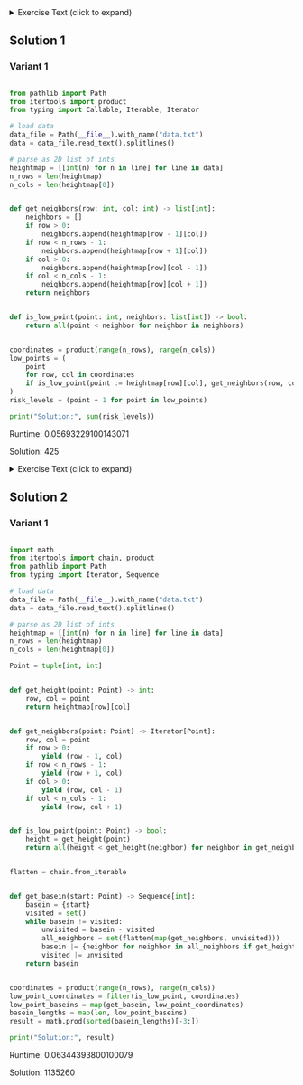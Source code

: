 <details><summary>Exercise Text (click to expand)</summary>

<article class="day-desc"><h2>--- Day 9: Smoke Basin ---</h2><p>These caves seem to be <a href="https://en.wikipedia.org/wiki/Lava_tube" target="_blank">lava tubes</a>. Parts are even still volcanically active; small hydrothermal vents release smoke into the caves that slowly <span title="This was originally going to be a puzzle about watersheds, but we're already under water.">settles like rain</span>.</p>
<p>If you can model how the smoke flows through the caves, you might be able to avoid it and be that much safer. The submarine generates a heightmap of the floor of the nearby caves for you (your puzzle input).</p>
<p>Smoke flows to the lowest point of the area it's in. For example, consider the following heightmap:</p>
<pre><code>2<em>1</em>9994321<em>0</em>
3987894921
98<em>5</em>6789892
8767896789
989996<em>5</em>678
</code></pre>
<p>Each number corresponds to the height of a particular location, where <code>9</code> is the highest and <code>0</code> is the lowest a location can be.</p>
<p>Your first goal is to find the <em>low points</em> - the locations that are lower than any of its adjacent locations. Most locations have four adjacent locations (up, down, left, and right); locations on the edge or corner of the map have three or two adjacent locations, respectively. (Diagonal locations do not count as adjacent.)</p>
<p>In the above example, there are <em>four</em> low points, all highlighted: two are in the first row (a <code>1</code> and a <code>0</code>), one is in the third row (a <code>5</code>), and one is in the bottom row (also a <code>5</code>). All other locations on the heightmap have some lower adjacent location, and so are not low points.</p>
<p>The <em>risk level</em> of a low point is <em>1 plus its height</em>. In the above example, the risk levels of the low points are <code>2</code>, <code>1</code>, <code>6</code>, and <code>6</code>. The sum of the risk levels of all low points in the heightmap is therefore <code><em>15</em></code>.</p>
<p>Find all of the low points on your heightmap. <em>What is the sum of the risk levels of all low points on your heightmap?</em></p>
</article>

</details>

## Solution 1

### Variant 1

```python

from pathlib import Path
from itertools import product
from typing import Callable, Iterable, Iterator

# load data
data_file = Path(__file__).with_name("data.txt")
data = data_file.read_text().splitlines()

# parse as 2D list of ints
heightmap = [[int(n) for n in line] for line in data]
n_rows = len(heightmap)
n_cols = len(heightmap[0])


def get_neighbors(row: int, col: int) -> list[int]:
    neighbors = []
    if row > 0:
        neighbors.append(heightmap[row - 1][col])
    if row < n_rows - 1:
        neighbors.append(heightmap[row + 1][col])
    if col > 0:
        neighbors.append(heightmap[row][col - 1])
    if col < n_cols - 1:
        neighbors.append(heightmap[row][col + 1])
    return neighbors


def is_low_point(point: int, neighbors: list[int]) -> bool:
    return all(point < neighbor for neighbor in neighbors)


coordinates = product(range(n_rows), range(n_cols))
low_points = (
    point
    for row, col in coordinates
    if is_low_point(point := heightmap[row][col], get_neighbors(row, col))
)
risk_levels = (point + 1 for point in low_points)

print("Solution:", sum(risk_levels))


```

Runtime: 0.05693229100143071

Solution: 425

<details><summary>Exercise Text (click to expand)</summary>

<article class="day-desc"><h2 id="part2">--- Part Two ---</h2><p>Next, you need to find the largest basins so you know what areas are most important to avoid.</p>
<p>A <em>basin</em> is all locations that eventually flow downward to a single low point. Therefore, every low point has a basin, although some basins are very small. Locations of height <code>9</code> do not count as being in any basin, and all other locations will always be part of exactly one basin.</p>
<p>The <em>size</em> of a basin is the number of locations within the basin, including the low point. The example above has four basins.</p>
<p>The top-left basin, size <code>3</code>:</p>
<pre><code><em>21</em>99943210
<em>3</em>987894921
9856789892
8767896789
9899965678
</code></pre>
<p>The top-right basin, size <code>9</code>:</p>
<pre><code>21999<em>43210</em>
398789<em>4</em>9<em>21</em>
985678989<em>2</em>
8767896789
9899965678
</code></pre>
<p>The middle basin, size <code>14</code>:</p>
<pre><code>2199943210
39<em>878</em>94921
9<em>85678</em>9892
<em>87678</em>96789
9<em>8</em>99965678
</code></pre>
<p>The bottom-right basin, size <code>9</code>:</p>
<pre><code>2199943210
3987894921
9856789<em>8</em>92
876789<em>678</em>9
98999<em>65678</em>
</code></pre>
<p>Find the three largest basins and multiply their sizes together. In the above example, this is <code>9 * 14 * 9 = <em>1134</em></code>.</p>
<p><em>What do you get if you multiply together the sizes of the three largest basins?</em></p>
</article>

</details>

## Solution 2

### Variant 1

```python

import math
from itertools import chain, product
from pathlib import Path
from typing import Iterator, Sequence

# load data
data_file = Path(__file__).with_name("data.txt")
data = data_file.read_text().splitlines()

# parse as 2D list of ints
heightmap = [[int(n) for n in line] for line in data]
n_rows = len(heightmap)
n_cols = len(heightmap[0])

Point = tuple[int, int]


def get_height(point: Point) -> int:
    row, col = point
    return heightmap[row][col]


def get_neighbors(point: Point) -> Iterator[Point]:
    row, col = point
    if row > 0:
        yield (row - 1, col)
    if row < n_rows - 1:
        yield (row + 1, col)
    if col > 0:
        yield (row, col - 1)
    if col < n_cols - 1:
        yield (row, col + 1)


def is_low_point(point: Point) -> bool:
    height = get_height(point)
    return all(height < get_height(neighbor) for neighbor in get_neighbors(point))


flatten = chain.from_iterable


def get_basein(start: Point) -> Sequence[int]:
    basein = {start}
    visited = set()
    while basein != visited:
        unvisited = basein - visited
        all_neighbors = set(flatten(map(get_neighbors, unvisited)))
        basein |= {neighbor for neighbor in all_neighbors if get_height(neighbor) < 9}
        visited |= unvisited
    return basein


coordinates = product(range(n_rows), range(n_cols))
low_point_coordinates = filter(is_low_point, coordinates)
low_point_baseins = map(get_basein, low_point_coordinates)
basein_lengths = map(len, low_point_baseins)
result = math.prod(sorted(basein_lengths)[-3:])

print("Solution:", result)


```

Runtime: 0.06344393800100079

Solution: 1135260